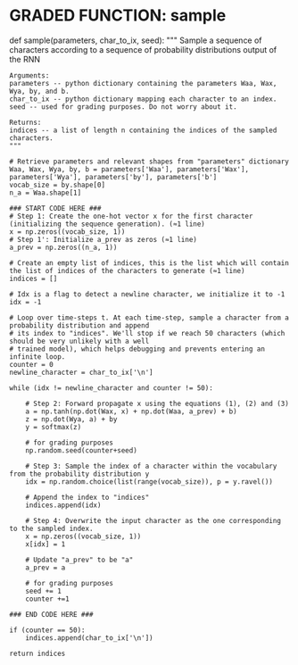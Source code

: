 # GRADED FUNCTION: sample

def sample(parameters, char_to_ix, seed):
    """
    Sample a sequence of characters according to a sequence of probability distributions output of the RNN

    Arguments:
    parameters -- python dictionary containing the parameters Waa, Wax, Wya, by, and b. 
    char_to_ix -- python dictionary mapping each character to an index.
    seed -- used for grading purposes. Do not worry about it.

    Returns:
    indices -- a list of length n containing the indices of the sampled characters.
    """
    
    # Retrieve parameters and relevant shapes from "parameters" dictionary
    Waa, Wax, Wya, by, b = parameters['Waa'], parameters['Wax'], parameters['Wya'], parameters['by'], parameters['b']
    vocab_size = by.shape[0]
    n_a = Waa.shape[1]
    
    ### START CODE HERE ###
    # Step 1: Create the one-hot vector x for the first character (initializing the sequence generation). (≈1 line)
    x = np.zeros((vocab_size, 1))
    # Step 1': Initialize a_prev as zeros (≈1 line)
    a_prev = np.zeros((n_a, 1))
    
    # Create an empty list of indices, this is the list which will contain the list of indices of the characters to generate (≈1 line)
    indices = []
    
    # Idx is a flag to detect a newline character, we initialize it to -1
    idx = -1 
    
    # Loop over time-steps t. At each time-step, sample a character from a probability distribution and append 
    # its index to "indices". We'll stop if we reach 50 characters (which should be very unlikely with a well 
    # trained model), which helps debugging and prevents entering an infinite loop. 
    counter = 0
    newline_character = char_to_ix['\n']
    
    while (idx != newline_character and counter != 50):
        
        # Step 2: Forward propagate x using the equations (1), (2) and (3)
        a = np.tanh(np.dot(Wax, x) + np.dot(Waa, a_prev) + b)
        z = np.dot(Wya, a) + by
        y = softmax(z)
        
        # for grading purposes
        np.random.seed(counter+seed) 
        
        # Step 3: Sample the index of a character within the vocabulary from the probability distribution y
        idx = np.random.choice(list(range(vocab_size)), p = y.ravel())

        # Append the index to "indices"
        indices.append(idx)
        
        # Step 4: Overwrite the input character as the one corresponding to the sampled index.
        x = np.zeros((vocab_size, 1))
        x[idx] = 1
        
        # Update "a_prev" to be "a"
        a_prev = a
        
        # for grading purposes
        seed += 1
        counter +=1
        
    ### END CODE HERE ###

    if (counter == 50):
        indices.append(char_to_ix['\n'])
    
    return indices